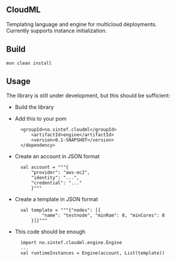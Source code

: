 CloudML
-

Templating language and engine for multicloud deployments.  
Currently supports instance initialization.

Build
--

    mvn clean install

Usage
--

The library is still under development, but this should be sufficient:

* Build the library
* Add this to your pom

        <groupId>no.sintef.cloudml</groupId>
            <artifactId>engine</artifactId>
            <version>0.1-SNAPSHOT</version>
        </dependency>

* Create an account in JSON format

        val account = """{
            "provider": "aws-ec2", 
            "identity": "...", 
            "credential": "..."
            }"""

* Create a template in JSON format

        val template = """{"nodes": [{
                "name": "testnode", "minRam": 0, "minCores": 0
            }]}"""

* This code should be enough

        import no.sintef.cloudml.engine.Engine
        ...
        val runtimeInstances = Engine(account, List(template))

